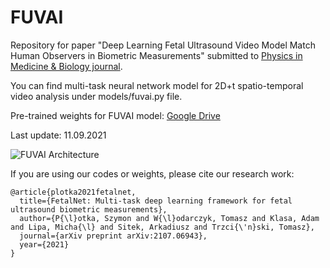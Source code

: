 # FUVAI
Repository for paper "Deep Learning Fetal Ultrasound Video Model Match Human Observers in Biometric Measurements"
submitted to [Physics in Medicine \& Biology journal](https://iopscience.iop.org/journal/0031-9155). 

You can find multi-task neural network model for 2D+t spatio-temporal video analysis under models/fuvai.py file.

Pre-trained weights for FUVAI model: [Google Drive](https://drive.google.com/file/d/1lTmOmiiLMtELhd0HKjVsg_MoWEZ3oovN/view?usp=sharing)

Last update: 11.09.2021

![FUVAI Architecture](https://user-images.githubusercontent.com/11740059/132953809-e18e3a18-d01e-43c7-bb21-3545ff62c2e7.png)


If you are using our codes or weights, please cite our research work:

```
@article{plotka2021fetalnet,
  title={FetalNet: Multi-task deep learning framework for fetal ultrasound biometric measurements},
  author={P{\l}otka, Szymon and W{\l}odarczyk, Tomasz and Klasa, Adam and Lipa, Micha{\l} and Sitek, Arkadiusz and Trzci{\'n}ski, Tomasz},
  journal={arXiv preprint arXiv:2107.06943},
  year={2021}
}
```